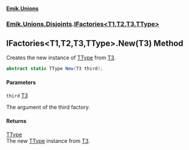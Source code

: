 #### [Emik.Unions](index.md 'index')
### [Emik.Unions.Disjoints](Emik.Unions.Disjoints.md 'Emik.Unions.Disjoints').[IFactories&lt;T1,T2,T3,TType&gt;](IFactories{T1,T2,T3,TType}.md 'Emik.Unions.Disjoints.IFactories<T1,T2,T3,TType>')

## IFactories<T1,T2,T3,TType>.New(T3) Method

Creates the new instance of [TType](IFactories{T1,T2,T3,TType}.md#Emik.Unions.Disjoints.IFactories_T1,T2,T3,TType_.TType 'Emik.Unions.Disjoints.IFactories<T1,T2,T3,TType>.TType') from [T3](IFactories{T1,T2,T3,TType}.md#Emik.Unions.Disjoints.IFactories_T1,T2,T3,TType_.T3 'Emik.Unions.Disjoints.IFactories<T1,T2,T3,TType>.T3').

```csharp
abstract static TType New(T3 third);
```
#### Parameters

<a name='Emik.Unions.Disjoints.IFactories_T1,T2,T3,TType_.New(T3).third'></a>

`third` [T3](IFactories{T1,T2,T3,TType}.md#Emik.Unions.Disjoints.IFactories_T1,T2,T3,TType_.T3 'Emik.Unions.Disjoints.IFactories<T1,T2,T3,TType>.T3')

The argument of the third factory.

#### Returns
[TType](IFactories{T1,T2,T3,TType}.md#Emik.Unions.Disjoints.IFactories_T1,T2,T3,TType_.TType 'Emik.Unions.Disjoints.IFactories<T1,T2,T3,TType>.TType')  
The new [TType](IFactories{T1,T2,T3,TType}.md#Emik.Unions.Disjoints.IFactories_T1,T2,T3,TType_.TType 'Emik.Unions.Disjoints.IFactories<T1,T2,T3,TType>.TType') instance from [T3](IFactories{T1,T2,T3,TType}.md#Emik.Unions.Disjoints.IFactories_T1,T2,T3,TType_.T3 'Emik.Unions.Disjoints.IFactories<T1,T2,T3,TType>.T3').